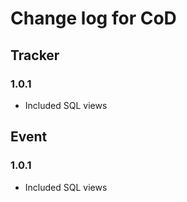 # Change log for CoD

## Tracker

### 1.0.1

* Included SQL views

## Event

### 1.0.1

* Included SQL views